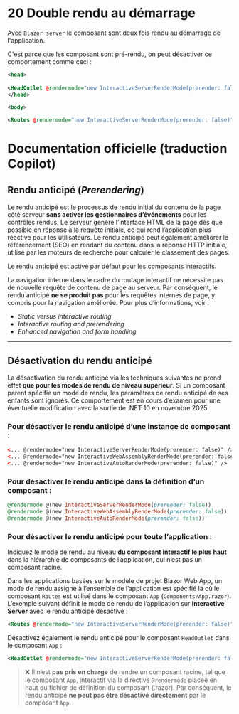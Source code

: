 # 20 Double rendu au démarrage

Avec `Blazor server` le composant sont deux fois rendu au démarrage de l'application.

C'est parce que les composant sont pré-rendu, on peut désactiver ce comportement comme ceci :

```xml
<head>
    
<HeadOutlet @rendermode="new InteractiveServerRenderMode(prerender: false)"/>
</head>

<body>

<Routes @rendermode="new InteractiveServerRenderMode(prerender: false)"/>
```



# Documentation officielle (traduction Copilot)


## Rendu anticipé (*Prerendering*)

Le rendu anticipé est le processus de rendu initial du contenu de la page côté serveur **sans activer les gestionnaires d’événements** pour les contrôles rendus. Le serveur génère l’interface HTML de la page dès que possible en réponse à la requête initiale, ce qui rend l’application plus réactive pour les utilisateurs. Le rendu anticipé peut également améliorer le référencement (SEO) en rendant du contenu dans la réponse HTTP initiale, utilisé par les moteurs de recherche pour calculer le classement des pages.

Le rendu anticipé est activé par défaut pour les composants interactifs.

La navigation interne dans le cadre du routage interactif ne nécessite pas de nouvelle requête de contenu de page au serveur. Par conséquent, le rendu anticipé **ne se produit pas** pour les requêtes internes de page, y compris pour la navigation améliorée. Pour plus d’informations, voir :

- *Static versus interactive routing*
- *Interactive routing and prerendering*
- *Enhanced navigation and form handling*

---

## Désactivation du rendu anticipé

La désactivation du rendu anticipé via les techniques suivantes ne prend effet **que pour les modes de rendu de niveau supérieur**. Si un composant parent spécifie un mode de rendu, les paramètres de rendu anticipé de ses enfants sont ignorés. Ce comportement est en cours d’examen pour une éventuelle modification avec la sortie de .NET 10 en novembre 2025.

### Pour désactiver le rendu anticipé d’une instance de composant :

```xml
<... @rendermode="new InteractiveServerRenderMode(prerender: false)" />
<... @rendermode="new InteractiveWebAssemblyRenderMode(prerender: false)" />
<... @rendermode="new InteractiveAutoRenderMode(prerender: false)" />
```

### Pour désactiver le rendu anticipé dans la définition d’un composant :

```ruby
@rendermode @(new InteractiveServerRenderMode(prerender: false))
@rendermode @(new InteractiveWebAssemblyRenderMode(prerender: false))
@rendermode @(new InteractiveAutoRenderMode(prerender: false))
```

### Pour désactiver le rendu anticipé pour toute l’application :

Indiquez le mode de rendu au niveau **du composant interactif le plus haut** dans la hiérarchie de composants de l’application, qui n’est pas un composant racine.

Dans les applications basées sur le modèle de projet Blazor Web App, un mode de rendu assigné à l’ensemble de l’application est spécifié là où le composant `Routes` est utilisé dans le composant `App` (`Components/App.razor`). L’exemple suivant définit le mode de rendu de l’application sur **Interactive Server** avec le rendu anticipé désactivé :

```xml
<Routes @rendermode="new InteractiveServerRenderMode(prerender: false)" />
```

Désactivez également le rendu anticipé pour le composant `HeadOutlet` dans le composant `App` :

```xml
<HeadOutlet @rendermode="new InteractiveServerRenderMode(prerender: false)" />
```

> ❌ Il n’est **pas pris en charge** de rendre un composant racine, tel que le composant `App`, interactif via la directive `@rendermode` placée en haut du fichier de définition du composant (.razor). Par conséquent, le rendu anticipé **ne peut pas être désactivé directement** par le composant `App`.
